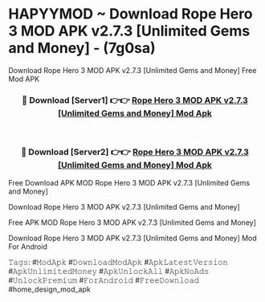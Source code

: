 # HAPYYMOD ~ Download Rope Hero 3 MOD APK v2.7.3 [Unlimited Gems and Money] - (7g0sa)
Download Rope Hero 3 MOD APK v2.7.3 [Unlimited Gems and Money] Free Mod APK

<div align="center">
<h3>🔴 Download [Server1] 👉👉 <a href="https://apk-comot.site?title=Rope_Hero_3_MOD_APK_v2.7.3_[Unlimited_Gems_and_Money]">Rope Hero 3 MOD APK v2.7.3 [Unlimited Gems and Money] Mod Apk</a></h3><br>

<h3>🔴 Download [Server2] 👉👉 <a href="https://apk-comot.site?title=Rope_Hero_3_MOD_APK_v2.7.3_[Unlimited_Gems_and_Money]">Rope Hero 3 MOD APK v2.7.3 [Unlimited Gems and Money] Mod Apk</a></h3>
</div>


Free Download APK MOD Rope Hero 3 MOD APK v2.7.3 [Unlimited Gems and Money]

Download Rope Hero 3 MOD APK v2.7.3 [Unlimited Gems and Money] 

Free APK MOD Rope Hero 3 MOD APK v2.7.3 [Unlimited Gems and Money] 

Download Rope Hero 3 MOD APK v2.7.3 [Unlimited Gems and Money] Mod For Android

𝚃𝚊𝚐𝚜: #𝙼𝚘𝚍𝙰𝚙𝚔 #𝙳𝚘𝚠𝚗𝚕𝚘𝚊𝚍𝙼𝚘𝚍𝙰𝚙𝚔 #𝙰𝚙𝚔𝙻𝚊𝚝𝚎𝚜𝚝𝚅𝚎𝚛𝚜𝚒𝚘𝚗 #𝙰𝚙𝚔𝚄𝚗𝚕𝚒𝚖𝚒𝚝𝚎𝚍𝙼𝚘𝚗𝚎𝚢 #𝙰𝚙𝚔𝚄𝚗𝚕𝚘𝚌𝚔𝙰𝚕𝚕 #𝙰𝚙𝚔𝙽𝚘𝙰𝚍𝚜 #𝚄𝚗𝚕𝚘𝚌𝚔𝙿𝚛𝚎𝚖𝚒𝚞𝚖 #𝙵𝚘𝚛𝙰𝚗𝚍𝚛𝚘𝚒𝚍 #𝙵𝚛𝚎𝚎𝙳𝚘𝚠𝚗𝚕𝚘𝚊𝚍 #home_design_mod_apk